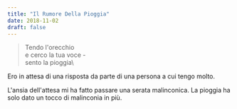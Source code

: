 ```yaml
---
title: "Il Rumore Della Pioggia"
date: 2018-11-02
draft: false
---
```

>Tendo l'orecchio\
>e cerco la tua voce -\
>sento la pioggia\
<!--more-->

Ero in attesa di una risposta da parte di una persona a cui tengo molto.

L'ansia dell'attesa mi ha fatto passare una serata malinconica. La pioggia ha solo dato un tocco di malinconia in più.